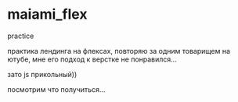 # maiami_flex
practice


практика лендинга на флексах, 
повторяю за одним товарищем на ютубе,
мне его подход к верстке не понравился...

зато js прикольный))

посмотрим что получиться...
